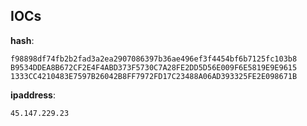 
## IOCs

__hash__:

```text
f98898df74fb2b2fad3a2ea2907086397b36ae496ef3f4454bf6b7125fc103b8
B9534DDEA8B672CF2E4F4ABD373F5730C7A28FE2DD5D56E009F6E5819E9E9615
1333CC4210483E7597B26042B8FF7972FD17C23488A06AD393325FE2E098671B
```
__ipaddress__:

```text
45.147.229.23
```